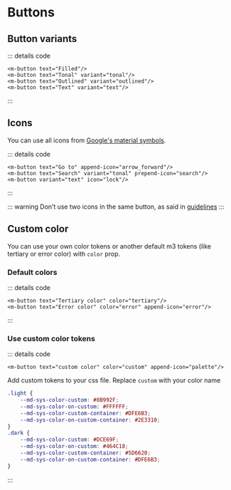 <script setup>
import MButton from '../../lib/src/components/MButton/MButton.vue'
import MIOList from '../common/MIOList.vue'
import ExampleWrapper from '../common/ExampleWrapper.vue'
import '../style/custom-tokens.css'
</script>


# Buttons 
<MIOList :items="['Can contain an optional leading icon', 'Containers have fully rounded corners and are wide enough to fit label text', 'Keep labels concise and in sentence-case']"/>

[//]: # (## Usage)

## Button variants

<ExampleWrapper>
    <MButton text="Filled"/>
    <MButton text="Tonal" variant="tonal"/>
    <MButton text="Outlined" variant="outlined"/>
    <MButton text="Text" variant="text"/>
</ExampleWrapper>

::: details code
```vue
<m-button text="Filled"/>
<m-button text="Tonal" variant="tonal"/>
<m-button text="Outlined" variant="outlined"/>
<m-button text="Text" variant="text"/>
```
:::

## Icons

[//]: # (todo: create article for icon props and link here)
You can use all icons from [Google's material symbols](https://fonts.google.com/icons).

<ExampleWrapper>
    <MButton text="Go to" append-icon="arrow_forward"/>
    <MButton text="Search" variant="tonal" prepend-icon="search"/>
    <MButton variant="text" icon="lock"/>
</ExampleWrapper>

::: details code
```vue
<m-button text="Go to" append-icon="arrow_forward"/>
<m-button text="Search" variant="tonal" prepend-icon="search"/>
<m-button variant="text" icon="lock"/>
```
:::

::: warning
Don’t use two icons in the same button, as said in [guidelines](https://m3.material.io/components/buttons/guidelines#cb583641-335d-4a48-8407-899bc795e0f2)
:::

## Custom color
You can use your own color tokens or another default m3 tokens (like tertiary or error color) with ``color`` prop.

### Default colors

<ExampleWrapper>
    <MButton text="Tertiary color" color="tertiary"/>
    <MButton text="Error color" color="error" append-icon="error"/>
</ExampleWrapper>

::: details code
```vue
<m-button text="Tertiary color" color="tertiary"/>
<m-button text="Error color" color="error" append-icon="error"/>
```
:::

### Use custom color tokens
<ExampleWrapper description="Using of custom color tokens">
    <MButton text="custom color" color="custom" append-icon="palette"/>
</ExampleWrapper>

::: details code
```vue
<m-button text="custom color" color="custom" append-icon="palette"/>
```

Add custom tokens to your css file. Replace `custom` with your color name

```css
.light {
    --md-sys-color-custom: #8B992F;
    --md-sys-color-on-custom: #FFFFFF;
    --md-sys-color-custom-container: #DFE6B3;
    --md-sys-color-on-custom-container: #2E3310;
}
.dark {
    --md-sys-color-custom: #DCE69F;
    --md-sys-color-on-custom: #464C18;
    --md-sys-color-custom-container: #5D6620;
    --md-sys-color-on-custom-container: #DFE6B3;
}

```
:::
